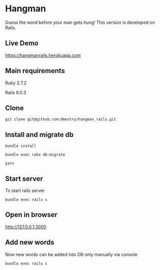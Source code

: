 # Hangman
Guess the word before your man gets hung! This version is developed on Rails.

## Live Demo
https://hangmanrails.herokuapp.com

## Main requirements
Ruby 2.7.2

Rails 6.0.3

## Clone
```git clone git@github.com:dmentry/hangman_rails.git```

## Install and migrate db
```bundle install```

```bundle exec rake db:migrate```

```yarn```

## Start server
To start rails server

```bundle exec rails s```

## Open in browser
http://127.0.0.1:3000

## Add new words
Now new words can be added into DB only manually via console

```bundle exec rails c```
